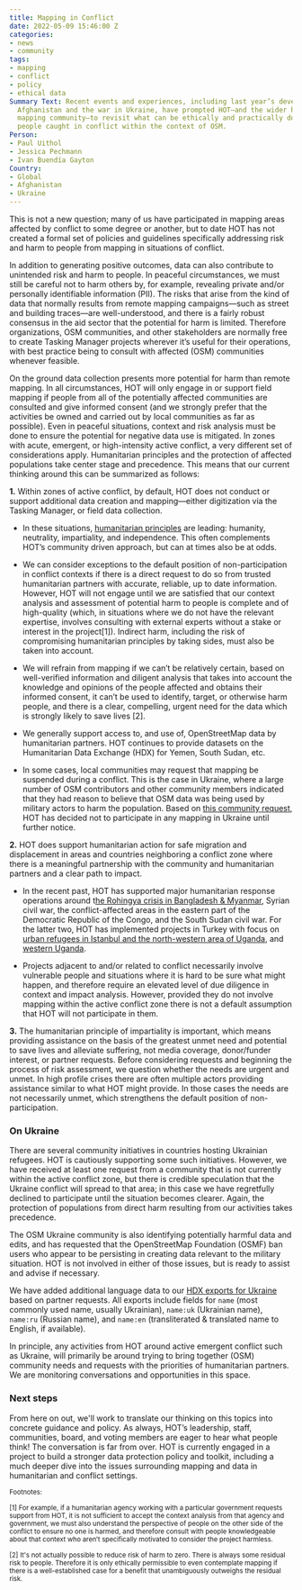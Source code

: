 ```yaml
---
title: Mapping in Conflict
date: 2022-05-09 15:46:00 Z
categories:
- news
- community
tags:
- mapping
- conflict
- policy
- ethical data
Summary Text: Recent events and experiences, including last year’s developments in
  Afghanistan and the war in Ukraine, have prompted HOT—and the wider humanitarian
  mapping community—to revisit what can be ethically and practically done to help
  people caught in conflict within the context of OSM.
Person:
- Paul Uithol
- Jessica Pechmann
- Ivan Buendía Gayton
Country:
- Global
- Afghanistan
- Ukraine
---
```


This is not a new question; many of us have participated in mapping areas affected by conflict to some degree or another, but to date HOT has not created a formal set of policies and guidelines specifically addressing risk and harm to people from mapping in situations of conflict.

In addition to generating positive outcomes, data can also contribute to unintended risk and harm to people. In peaceful circumstances, we must still be careful not to harm others by, for example, revealing private and/or personally identifiable information (PII). The risks that arise from the kind of data that normally results from remote mapping campaigns—such as street and building traces—are well-understood, and there is a fairly robust consensus in the aid sector that the potential for harm is limited. Therefore organizations, OSM communities, and other stakeholders are normally free to create Tasking Manager projects wherever it’s useful for their operations, with best practice being to consult with affected (OSM) communities whenever feasible.

On the ground data collection presents more potential for harm than remote mapping. In all circumstances, HOT will only engage in or support field mapping if people from all of the potentially affected communities are consulted and give informed consent (and we strongly prefer that the activities be owned and carried out by local communities as far as possible). Even in peaceful situations, context and risk analysis must be done to ensure the potential for negative data use is mitigated.
In zones with acute, emergent, or high-intensity active conflict, a very different set of considerations apply. Humanitarian principles and the protection of affected populations take center stage and precedence. This means that our current thinking around this can be summarized as follows:

**1.** Within zones of active conflict, by default, HOT does not conduct or support additional data creation and mapping—either digitization via the Tasking Manager, or field data collection.

* In these situations, [humanitarian principles](https://www.unocha.org/sites/dms/Documents/OOM-humanitarianprinciples_eng_June12.pdf) are leading: humanity, neutrality, impartiality, and independence. This often complements HOT’s community driven approach, but can at times also be at odds.

* We can consider exceptions to the default position of non-participation in conflict contexts if there is a direct request to do so from trusted humanitarian partners with accurate, reliable, up to date information. However, HOT will not engage until we are satisfied that our context analysis and assessment of potential harm to people is complete and of high-quality (which, in situations where we do not have the relevant expertise, involves consulting with external experts without a stake or interest in the project[1]). Indirect harm, including the risk of compromising humanitarian principles by taking sides, must also be taken into account.

* We will refrain from mapping if we can’t be relatively certain, based on well-verified information and diligent analysis that takes into account the knowledge and opinions of the people affected and obtains their informed consent, it can’t be used to identify, target, or otherwise harm people, and there is a clear, compelling, urgent need for the data which is strongly likely to save lives [2].

* We generally support access to, and use of, OpenStreetMap data by humanitarian partners. HOT continues to provide datasets on the Humanitarian Data Exchange (HDX) for Yemen, South Sudan, etc.

* In some cases, local communities may request that mapping be suspended during a conflict. This is the case in Ukraine, where a large number of OSM contributors and other community members indicated that they had reason to believe that OSM data was being used by military actors to harm the population. Based on [this community request](https://www.openstreetmap.org/user/Yury%20Yatsynovich/diary/398942), HOT has decided not to participate in any mapping in Ukraine until further notice.

**2.** HOT does support humanitarian action for safe migration and displacement in areas and countries neighboring a conflict zone where there is a meaningful partnership with the community and humanitarian partners and a clear path to impact.

* In the recent past, HOT has supported major humanitarian response operations around t[he Rohingya crisis in Bangladesh & Myanmar](https://wiki.openstreetmap.org/wiki/WikiProject_Bangladesh/RohingyaCrisis), Syrian civil war, the conflict-affected areas in the eastern part of the Democratic Republic of the Congo, and the South Sudan civil war. For the latter two, HOT has implemented projects in Turkey with focus on [urban refugees in Istanbul and the north-western area of Uganda](http://), and [western Uganda](https://www.hotosm.org/projects/bridging-data-gaps-mapping-refugee-contexts-in-east-africa/).

* Projects adjacent to and/or related to conflict necessarily involve vulnerable people and situations where it is hard to be sure what might happen, and therefore require an elevated level of due diligence in context and impact analysis. However, provided they do not involve mapping within the active conflict zone there is not a default assumption that HOT will not participate in them.

**3.** The humanitarian principle of impartiality is important, which means providing assistance on the basis of the greatest unmet need and potential to save lives and alleviate suffering, not media coverage, donor/funder interest, or partner requests. Before considering requests and beginning the process of risk assessment, we question whether the needs are urgent and unmet. In high profile crises there are often multiple actors providing assistance similar to what HOT might provide. In those cases the needs are not necessarily unmet, which strengthens  the default position of non-participation.

### On Ukraine

There are several community initiatives in countries hosting Ukrainian refugees. HOT is cautiously supporting some such initiatives. However, we have received at least one request from a community that is not currently within the active conflict zone, but there is credible speculation that the Ukraine conflict will spread to that area; in this case we have regretfully declined to participate until the situation becomes clearer. Again, the protection of populations from direct harm resulting from our activities takes precedence.

The OSM Ukraine community is also identifying potentially harmful data and edits, and has requested that the OpenStreetMap Foundation (OSMF) ban users who appear to be persisting in creating data relevant to the military situation. HOT is not involved in either of those issues, but is ready to assist and advise if necessary.

We have added additional language data to our [HDX exports for Ukraine](https://data.humdata.org/organization/hot?groups=ukr) based on partner requests. All exports include fields for `name` (most commonly used name, usually Ukrainian), `name:uk` (Ukrainian name), `name:ru` (Russian name), and `name:en` (transliterated & translated name to English, if available).

In principle, any activities from HOT around active emergent conflict such as Ukraine, will primarily be around trying to bring together (OSM) community needs and requests with the priorities of humanitarian partners. We are monitoring conversations and opportunities in this space.

### Next steps

From here on out, we'll work to translate our thinking on this topics into concrete guidance and policy. As always, HOT’s leadership, staff, communities, board, and voting members are eager to hear what people think! The conversation is far from over. HOT is currently engaged in a project to build a stronger data protection policy and toolkit, including a much deeper dive into the issues surrounding mapping and data in humanitarian and conflict settings.


<span style="font-size: smaller">Footnotes:</span>

<span style="font-size: smaller">[1] For example, if a humanitarian agency working with a particular government requests support from HOT, it is not sufficient to accept the context analysis from that agency and government, we must also understand the perspective of people on the other side of the conflict to ensure no one is harmed, and therefore consult with people knowledgeable about that context who aren’t specifically motivated to consider the project harmless.</span>

<span style="font-size: smaller">[2] It's not actually possible to reduce risk of harm to zero. There is always some residual risk to people. Therefore it is only ethically permissible to even contemplate mapping if there is a well-established case for a benefit that unambiguously outweighs the residual risk.</span>
